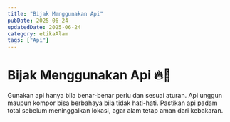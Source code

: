 ```yaml
---
title: "Bijak Menggunakan Api"
pubDate: 2025-06-24
updatedDate: 2025-06-24
category: etikaAlam
tags: ["Api"]
---
```


# Bijak Menggunakan Api 🔥🌿

Gunakan api hanya bila benar-benar perlu dan sesuai aturan. Api unggun maupun kompor bisa berbahaya bila tidak hati-hati. Pastikan api padam total sebelum meninggalkan lokasi, agar alam tetap aman dari kebakaran.

